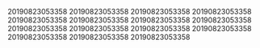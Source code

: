 20190823053358
20190823053358
20190823053358
20190823053358
20190823053358
20190823053358
20190823053358
20190823053358
20190823053358
20190823053358
20190823053358
20190823053358
20190823053358
20190823053358
20190823053358
